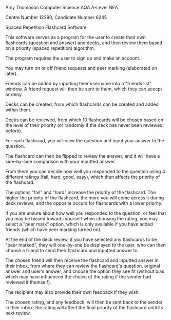 Amy Thompson Computer Science AQA A-Level NEA

Centre Number 12290, Candidate Number 6245

Spaced Repetition Flashcard Software

This software serves as a program for the user to create their own flashcards (question and answer) and decks, and then review them based on a priority (spaced repetition) algorithm.

The program requires the user to sign up and make an account.

You may turn on or off friend requests and peer marking (elaborated on later). 

Friends can be added by inputting their username into a "friends list" window. A friend request will then be sent to them, which they can accept or deny. 

Decks can be created, from which flashcards can be created and added within them.

Decks can be reviewed, from which 10 flashcards will be chosen based on the level of their priority (or randomly if the deck has never been reviewed before).

For each flashcard, you will view the question and input your answer to the question.

The flashcard can then be flipped to review the answer, and it will have a side-by-side comparison with your inputted answer.

From there you can decide how well you responded to the question using 4 different ratings (fail, hard, good, easy), which then affects the priority of the flashcard.

The options "fail" and "hard" increase the priority of the flashcard. The higher the priority of the flashcard, the more you will come across it during deck reviews, and the opposite occurs for flashcards with a lower priority. 

If you are unsure about how well you responded to the question, or feel that you may be biased towards yourself when choosing the rating, you may select a "peer mark" option, which is only available if you have added friends (which have peer marking turned on).

At the end of the deck review, if you have selected any flashcards to be "peer marked", they will one-by-one be displayed to the user, who can then choose a friend to send their flashcard and inputted answer to. 

The chosen friend will then receive the flashcard and inputted answer in their inbox, from where they can review the flashcard's question, original answer and user's answer, and choose the option they see fit (without bias which may have influenced the choice of the rating if the sender had reviewed it themself).

The recipient may also provide their own feedback if they wish.

The chosen rating, and any feedback, will then be sent back to the sender in their inbox; the rating will affect the final priority of the flashcard until its next review. 
